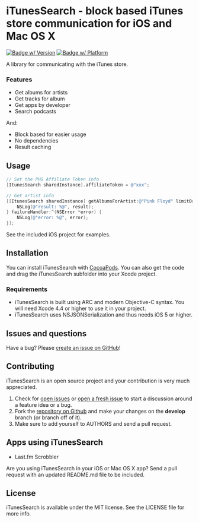 # iTunesSearch - block based iTunes store communication for iOS and Mac OS X

[![Badge w/ Version](https://cocoapod-badges.herokuapp.com/v/iTunesSearch/badge.png)](http://cocoadocs.org/docsets/iTunesSearch)
[![Badge w/ Platform](https://cocoapod-badges.herokuapp.com/p/iTunesSearch/badge.svg)](http://cocoadocs.org/docsets/iTunesSearch)

A library for communicating with the iTunes store.

### Features
- Get albums for artists
- Get tracks for album
- Get apps by developer
- Search podcasts

And:
- Block based for easier usage
- No dependencies
- Result caching

## Usage
```objective-c
// Set the PHG Affiliate Token info
[ItunesSearch sharedInstance].affiliateToken = @"xxx";

// Get artist info
[[ItunesSearch sharedInstance] getAlbumsForArtist:@"Pink Floyd" limitOrNil:@20 successHandler:^(NSArray *result) {
    NSLog(@"result: %@", result);
} failureHandler:^(NSError *error) {
    NSLog(@"error: %@", error);
}];
```

See the included iOS project for examples.


## Installation
You can install iTunesSearch with [CocoaPods](http://cocoapods.org). You can also get the code and drag the iTunesSearch subfolder into your Xcode project.

### Requirements
* iTunesSearch is built using ARC and modern Objective-C syntax. You will need Xcode 4.4 or higher to use it in your project.
* iTunesSearch uses NSJSONSerialization and thus needs iOS 5 or higher.


## Issues and questions
Have a bug? Please [create an issue on GitHub](https://github.com/gangverk/iTunesSearch/issues)!


## Contributing
iTunesSearch is an open source project and your contribution is very much appreciated.

1. Check for [open issues](https://github.com/gangverk/iTunesSearch/issues) or [open a fresh issue](https://github.com/gangverk/iTunesSearch/issues/new) to start a discussion around a feature idea or a bug.
2. Fork the [repository on Github](https://github.com/gangverk/iTunesSearch) and make your changes on the **develop** branch (or branch off of it).
3. Make sure to add yourself to AUTHORS and send a pull request.


## Apps using iTunesSearch
* Last.fm Scrobbler

Are you using iTunesSearch in your iOS or Mac OS X app? Send a pull request with an updated README.md file to be included.


## License
iTunesSearch is available under the MIT license. See the LICENSE file for more info.
